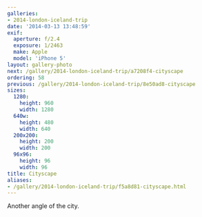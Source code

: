 ```yaml
---
galleries:
- 2014-london-iceland-trip
date: '2014-03-13 13:48:59'
exif:
  aperture: f/2.4
  exposure: 1/2463
  make: Apple
  model: 'iPhone 5'
layout: gallery-photo
next: /gallery/2014-london-iceland-trip/a7208f4-cityscape
ordering: 58
previous: /gallery/2014-london-iceland-trip/8e50ad8-cityscape
sizes:
  1280:
    height: 960
    width: 1280
  640w:
    height: 480
    width: 640
  200x200:
    height: 200
    width: 200
  96x96:
    height: 96
    width: 96
title: Cityscape
aliases:
- /gallery/2014-london-iceland-trip/f5a8d81-cityscape.html
---
```


Another angle of the city.
